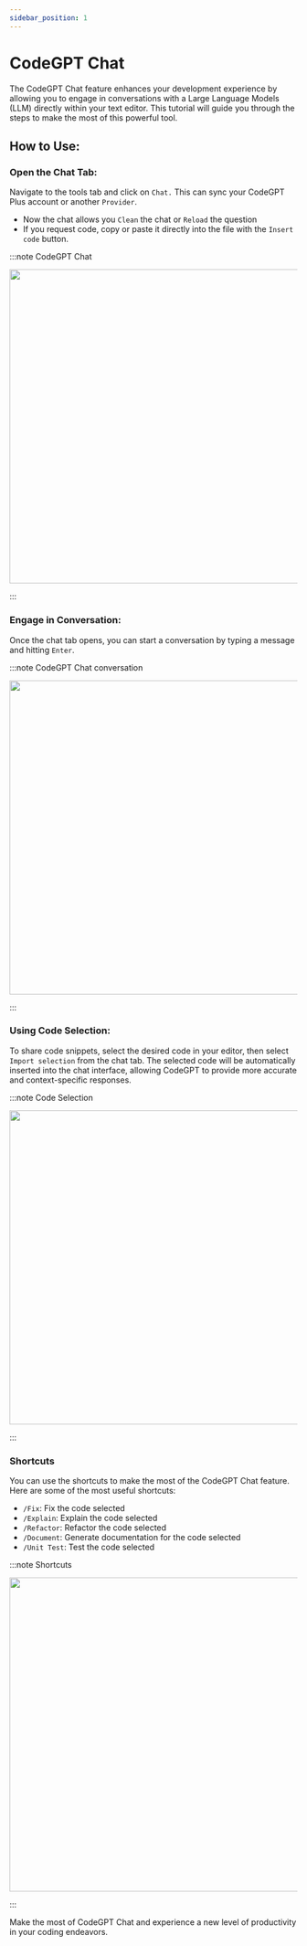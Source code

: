 ```yaml
---
sidebar_position: 1
---
```


# CodeGPT Chat

The CodeGPT Chat feature enhances your development experience by allowing you to engage in conversations with a Large Language Models (LLM) directly within your text editor. This tutorial will guide you through the steps to make the most of this powerful tool.

## How to Use:

### Open the Chat Tab:

Navigate to the tools tab and click on `Chat.` This can sync your CodeGPT Plus account or another `Provider`.

- Now the chat allows you `Clean` the chat or `Reload` the question
- If you request code, copy or paste it directly into the file with the `Insert code` button.

:::note CodeGPT Chat

<p align="center">
      <img width="750" height="550" src="https://github.com/user-attachments/assets/47fa9b6d-ce0a-4091-96d0-9fb12fed551c"/>
</p>
:::

### Engage in Conversation:

Once the chat tab opens, you can start a conversation by typing a message and hitting `Enter`.

:::note CodeGPT Chat conversation

<p align="center">
      <img width="750" height="550" src="https://github.com/davila7/code-gpt-docs/assets/37567214/acc01012-7309-4669-a3e6-87ed1ec78923"/>
</p>
:::

### Using Code Selection:

To share code snippets, select the desired code in your editor, then select `Import selection` from the chat tab. The selected code will be automatically inserted into the chat interface, allowing CodeGPT to provide more accurate and context-specific responses.

:::note Code Selection

<p align="center">
    <img width="750" height="550"  src="https://github.com/user-attachments/assets/f1c77cfb-8225-4064-809b-62d0e7761d01" />
</p>
:::

### Shortcuts

You can use the shortcuts to make the most of the CodeGPT Chat feature. Here are some of the most useful shortcuts:

- `/Fix`: Fix the code selected
- `/Explain`: Explain the code selected
- `/Refactor`: Refactor the code selected
- `/Document`: Generate documentation for the code selected
- `/Unit Test`: Test the code selected
<!-- - `/StackOverflow`: Search for the code selected on StackOverflow -->

:::note Shortcuts

<p align="center">
    <img width="750" height="550"  src="https://github.com/user-attachments/assets/eaf74c24-ab64-4d41-9211-6682f54f0a4b" />
</p>
:::

Make the most of CodeGPT Chat and experience a new level of productivity in your coding endeavors.
